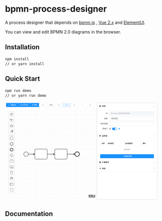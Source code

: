 # bpmn-process-designer

A process designer that depends on [bpmn.js](https://github.com/bpmn-io/bpmn-js)  ,  [Vue 2.x](https://github.com/vuejs/vue) and [ElementUI](https://github.com/ElemeFE/element). 

You can view and edit BPMN 2.0 diagrams in the browser.



## Installation

```shell
npm install
// or yarn install
```



## Quick Start

```shell
npm run demo
// or yarn run demo
```

![image-20210104092318714](README.assets/image-20210104092318714.png)



## Documentation

